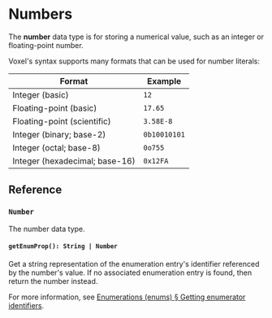 # Numbers
The **number** data type is for storing a numerical value, such as an integer or floating-point number. 

Voxel's syntax supports many formats that can be used for number literals:

| Format | Example |
|-|-|
| Integer (basic) | `12` |
| Floating-point (basic) | `17.65` |
| Floating-point (scientific) | `3.58E-8` |
| Integer (binary; base-2) | `0b10010101` |
| Integer (octal; base-8) | `0o755` |
| Integer (hexadecimal; base-16) | `0x12FA` |

## Reference

### `Number`
The number data type.

#### `getEnumProp(): String | Number`
Get a string representation of the enumeration entry's identifier referenced by the number's value. If no associated enumeration entry is found, then return the number instead.

For more information, see [Enumerations (enums) § Getting enumerator identifiers](enums.md#getting-enumerator-identifiers).
